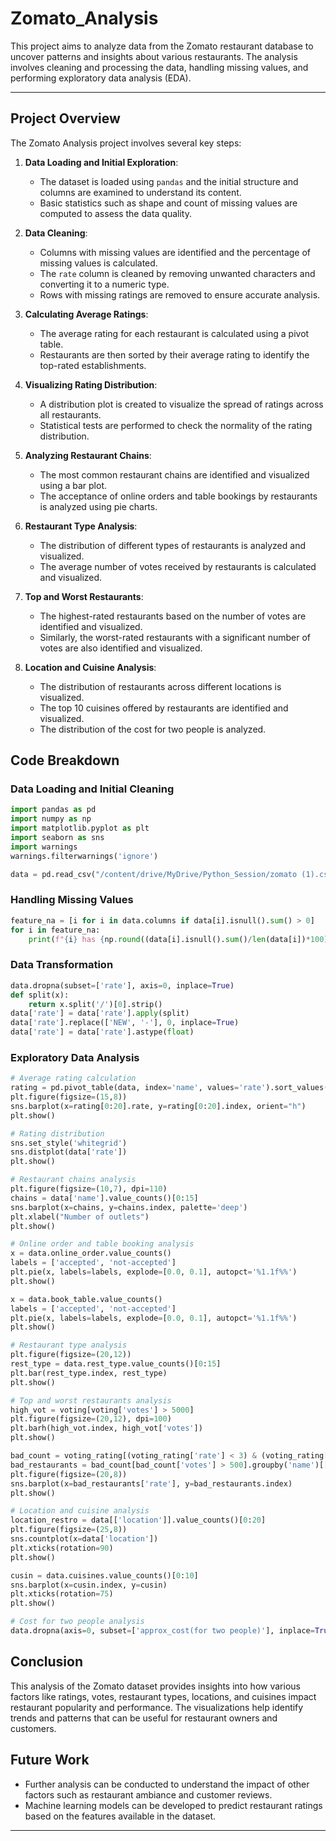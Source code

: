# Zomato_Analysis

This project aims to analyze data from the Zomato restaurant database to uncover patterns and insights about various restaurants. The analysis involves cleaning and processing the data, handling missing values, and performing exploratory data analysis (EDA).

<p>

---

## Project Overview

The Zomato Analysis project involves several key steps:

1. **Data Loading and Initial Exploration**:
    - The dataset is loaded using `pandas` and the initial structure and columns are examined to understand its content.
    - Basic statistics such as shape and count of missing values are computed to assess the data quality.

2. **Data Cleaning**:
    - Columns with missing values are identified and the percentage of missing values is calculated.
    - The `rate` column is cleaned by removing unwanted characters and converting it to a numeric type.
    - Rows with missing ratings are removed to ensure accurate analysis.

3. **Calculating Average Ratings**:
    - The average rating for each restaurant is calculated using a pivot table.
    - Restaurants are then sorted by their average rating to identify the top-rated establishments.

4. **Visualizing Rating Distribution**:
    - A distribution plot is created to visualize the spread of ratings across all restaurants.
    - Statistical tests are performed to check the normality of the rating distribution.

5. **Analyzing Restaurant Chains**:
    - The most common restaurant chains are identified and visualized using a bar plot.
    - The acceptance of online orders and table bookings by restaurants is analyzed using pie charts.

6. **Restaurant Type Analysis**:
    - The distribution of different types of restaurants is analyzed and visualized.
    - The average number of votes received by restaurants is calculated and visualized.

7. **Top and Worst Restaurants**:
    - The highest-rated restaurants based on the number of votes are identified and visualized.
    - Similarly, the worst-rated restaurants with a significant number of votes are also identified and visualized.

8. **Location and Cuisine Analysis**:
    - The distribution of restaurants across different locations is visualized.
    - The top 10 cuisines offered by restaurants are identified and visualized.
    - The distribution of the cost for two people is analyzed.

## Code Breakdown

### Data Loading and Initial Cleaning
```python
import pandas as pd
import numpy as np
import matplotlib.pyplot as plt
import seaborn as sns
import warnings
warnings.filterwarnings('ignore')

data = pd.read_csv("/content/drive/MyDrive/Python_Session/zomato (1).csv")
```

### Handling Missing Values
```python
feature_na = [i for i in data.columns if data[i].isnull().sum() > 0]
for i in feature_na:
    print(f"{i} has {np.round((data[i].isnull().sum()/len(data[i])*100), 4)}% null values")
```

### Data Transformation
```python
data.dropna(subset=['rate'], axis=0, inplace=True)
def split(x):
    return x.split('/')[0].strip()
data['rate'] = data['rate'].apply(split)
data['rate'].replace(['NEW', '-'], 0, inplace=True)
data['rate'] = data['rate'].astype(float)
```

### Exploratory Data Analysis
```python
# Average rating calculation
rating = pd.pivot_table(data, index='name', values='rate').sort_values('rate', ascending=False)
plt.figure(figsize=(15,8))
sns.barplot(x=rating[0:20].rate, y=rating[0:20].index, orient="h")
plt.show()

# Rating distribution
sns.set_style('whitegrid')
sns.distplot(data['rate'])
plt.show()

# Restaurant chains analysis
plt.figure(figsize=(10,7), dpi=110)
chains = data['name'].value_counts()[0:15]
sns.barplot(x=chains, y=chains.index, palette='deep')
plt.xlabel("Number of outlets")
plt.show()

# Online order and table booking analysis
x = data.online_order.value_counts()
labels = ['accepted', 'not-accepted']
plt.pie(x, labels=labels, explode=[0.0, 0.1], autopct='%1.1f%%')
plt.show()

x = data.book_table.value_counts()
labels = ['accepted', 'not-accepted']
plt.pie(x, labels=labels, explode=[0.0, 0.1], autopct='%1.1f%%')
plt.show()

# Restaurant type analysis
plt.figure(figsize=(20,12))
rest_type = data.rest_type.value_counts()[0:15]
plt.bar(rest_type.index, rest_type)
plt.show()

# Top and worst restaurants analysis
high_vot = voting[voting['votes'] > 5000]
plt.figure(figsize=(20,12), dpi=100)
plt.barh(high_vot.index, high_vot['votes'])
plt.show()

bad_count = voting_rating[(voting_rating['rate'] < 3) & (voting_rating['rate'] > 0)]
bad_restaurants = bad_count[bad_count['votes'] > 500].groupby('name')[['rate']].mean()
plt.figure(figsize=(20,8))
sns.barplot(x=bad_restaurants['rate'], y=bad_restaurants.index)
plt.show()

# Location and cuisine analysis
location_restro = data[['location']].value_counts()[0:20]
plt.figure(figsize=(25,8))
sns.countplot(x=data['location'])
plt.xticks(rotation=90)
plt.show()

cusin = data.cuisines.value_counts()[0:10]
sns.barplot(x=cusin.index, y=cusin)
plt.xticks(rotation=75)
plt.show()

# Cost for two people analysis
data.dropna(axis=0, subset=['approx_cost(for two people)'], inplace=True)
```

## Conclusion

This analysis of the Zomato dataset provides insights into how various factors like ratings, votes, restaurant types, locations, and cuisines impact restaurant popularity and performance. The visualizations help identify trends and patterns that can be useful for restaurant owners and customers.

## Future Work

- Further analysis can be conducted to understand the impact of other factors such as restaurant ambiance and customer reviews.
- Machine learning models can be developed to predict restaurant ratings based on the features available in the dataset.

---

</p>

